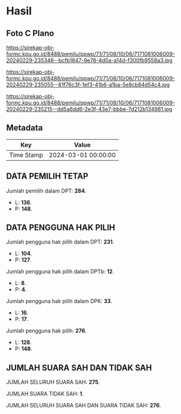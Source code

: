 # Hasil

## Foto C Plano

https://sirekap-obj-formc.kpu.go.id/8488/pemilu/ppwp/71/71/08/10/06/7171081006009-20240229-235346--bcfb1847-9e76-4d0a-a14d-f300fb9558a3.jpg

https://sirekap-obj-formc.kpu.go.id/8488/pemilu/ppwp/71/71/08/10/06/7171081006009-20240229-235055--81f76c3f-1ef3-41b6-a1ba-5e8cb84d54c4.jpg

https://sirekap-obj-formc.kpu.go.id/8488/pemilu/ppwp/71/71/08/10/06/7171081006009-20240229-235215--dd5a6dd6-2e3f-43e7-bbbe-7d212b134981.jpg


## Metadata

| Key        | Value               |
| ---------- | ------------------- |
| Time Stamp | 2024-03-01 00:00:00 |


## DATA PEMILIH TETAP

Jumlah pemilih dalam DPT: **284**.
 * L: **136**.
 * P: **148**.

## DATA PENGGUNA HAK PILIH

Jumlah pengguna hak pilih dalam DPT: **231**.
 * L: **104**.
 * P: **127**.

Jumlah pengguna hak pilih dalam DPTb: **12**.
 * L: **8**.
 * P: **4**.

Jumlah pengguna hak pilih dalam DPK: **33**.
 * L: **16**.
 * P: **17**.

Jumlah pengguna hak pilih: **276**.
 * L: **128**.
 * P: **148**.

## JUMLAH SUARA SAH DAN TIDAK SAH

JUMLAH SELURUH SUARA SAH: **275**.

JUMLAH SUARA TIDAK SAH: **1**.

JUMLAH SELURUH SUARA SAH DAN SUARA TIDAK SAH: **276**.


